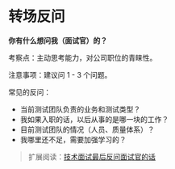 
# 转场反问

**你有什么想问我（面试官）的？**

考察点：主动思考能力，对公司职位的青睐性。

注意事项：建议问 1 - 3 个问题。

常见的反问：

- 当前测试团队负责的业务和测试类型？
- 我如果入职的话，以后从事的是哪一块的工作？
- 目前测试团队的情况（人员、质量体系）？
- 我哪里还不足，需要加强学习的？

> 扩展阅读：[技术面试最后反问面试官的话](https://github.com/yifeikong/reverse-interview-zh)